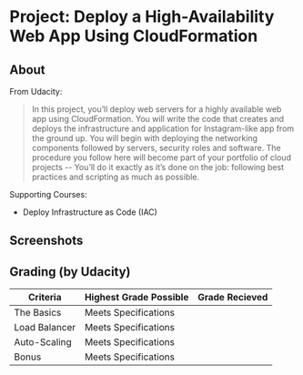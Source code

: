 Project: Deploy a High-Availability Web App Using CloudFormation
================================================================

About
-----
From Udacity:
> In this project, you’ll deploy web servers for a highly available web app using CloudFormation. You will write the code that creates and deploys the infrastructure and application for Instagram-like app from the ground up. You will begin with deploying the networking components followed by servers, security roles and software. The procedure you follow here will become part of your portfolio of cloud projects -- You’ll do it exactly as it’s done on the job: following best practices and scripting as much as possible.

Supporting Courses:

 * Deploy Infrastructure as Code (IAC)

Screenshots
-----------

Grading (by Udacity)
--------------------

Criteria                              |Highest Grade Possible  |Grade Recieved
--------------------------------------|------------------------|--------------------
The Basics                            |Meets Specifications    |
Load Balancer                         |Meets Specifications    |
Auto-Scaling                          |Meets Specifications    |
Bonus                                 |Meets Specifications    |
